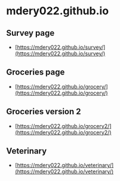 # mdery022.github.io

## Survey page
- [https://mdery022.github.io/survey/](https://mdery022.github.io/survey/)

## Groceries page
- [https://mdery022.github.io/grocery/](https://mdery022.github.io/grocery/)

## Groceries version 2
- [https://mdery022.github.io/grocery2/](https://mdery022.github.io/grocery2/)

## Veterinary
- [https://mdery022.github.io/veterinary/](https://mdery022.github.io/veterinary/)
